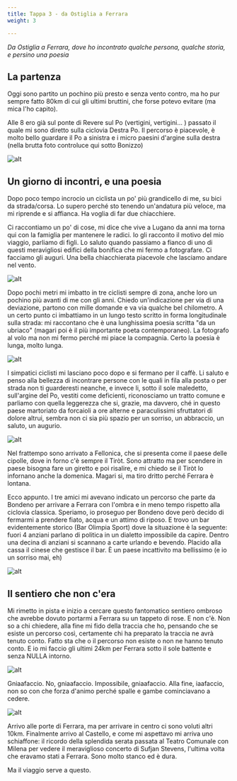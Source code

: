 ```yaml
---
title: Tappa 3 - da Ostiglia a Ferrara
weight: 3

---
```

_Da Ostiglia a Ferrara, dove ho incontrato qualche persona, qualche storia, e persino una poesia_
## La partenza
Oggi sono partito un pochino più presto e senza vento contro, ma ho pur sempre fatto 80km di cui gli ultimi bruttini, che forse potevo evitare (ma mica l'ho capito).

Alle 8 ero già sul ponte di Revere sul Po (vertigini, vertigini... ) passato il quale mi sono diretto sulla ciclovia Destra Po. Il percorso è piacevole, è molto bello guardare il Po a sinistra e i micro paesini d'argine sulla destra (nella brutta foto controluce qui sotto Bonizzo)

![alt](t3-01-1024x768.jpg)

## Un giorno di incontri, e una poesia
Dopo poco tempo incrocio un ciclista un po' più grandicello di me, su bici da strada/corsa. Lo supero perché sto tenendo un'andatura più veloce, ma mi riprende e si affianca. Ha voglia di far due chiacchiere.

Ci raccontiamo un po' di cose, mi dice che vive a Lugano da anni ma torna qui con la famiglia per mantenere le radici. Io gli racconto il motivo del mio viaggio, parliamo di figli. Lo saluto quando passiamo a fianco di uno di questi meravigliosi edifici della bonifica che mi fermo a fotografare. Ci facciamo gli auguri. Una bella chiacchierata piacevole che lasciamo andare nel vento.

![alt](t3-02-1024x768.jpg)

Dopo pochi metri mi imbatto in tre ciclisti sempre di zona, anche loro un pochino più avanti di me con gli anni. Chiedo un'indicazione per via di una deviazione, partono con mille domande e va via qualche bel chilometro. A un certo punto ci imbattiamo in un lungo testo scritto in forma longitudinale sulla strada: mi raccontano che è una lunghissima poesia scritta "da un ubriaco" (magari poi è il più importante poeta contemporaneo). La fotografo al volo ma non mi fermo perché mi piace la compagnia. Certo la poesia è lunga, molto lunga.

![alt](t3-03-1024x768.jpg)

I simpatici ciclisti mi lasciano poco dopo e si fermano per il caffè. Li saluto e penso alla bellezza di incontrare persone con le quali in fila alla posta o per strada non ti guarderesti neanche, e invece li, sotto il sole maledetto, sull'argine del Po, vestiti come deficienti, riconosciamo un tratto comune e parliamo con quella leggerezza che si, grazie, ma davvero, ché in questo paese martoriato da forcaioli a ore alterne e paraculissimi sfruttatori di dolore altrui, sembra non ci sia più spazio per un sorriso, un abbraccio, un saluto, un augurio.

![alt](t3-04-1024x768.jpg)

Nel frattempo sono arrivato a Fellonica, che si presenta come il paese delle cipolle, dove in forno c'è sempre il Tiròt. Sono attratto ma per scendere in paese bisogna fare un giretto e poi risalire, e mi chiedo se il Tiròt lo infornano anche la domenica. Magari si, ma tiro dritto perché Ferrara è lontana.

Ecco appunto. I tre amici mi avevano indicato un percorso che parte da Bondeno per arrivare a Ferrara con l'ombra e in meno tempo rispetto alla ciclovia classica. Speriamo, io proseguo per Bondeno dove però decido di fermarmi a prendere fiato, acqua e un attimo di riposo. E trovo un bar evidentemente storico (Bar Olimpia Sport) dove la situazione è la seguente: fuori 4 anziani parlano di politica in un dialetto impossibile da capire. Dentro una decina di anziani si scannano a carte urlando e bevendo. Placido alla cassa il cinese che gestisce il bar. È un paese incattivito ma bellissimo (e io un sorriso mai, eh)

![alt](t3-05-1024x768.jpg)

## Il sentiero che non c'era
Mi rimetto in pista e inizio a cercare questo fantomatico sentiero ombroso che avrebbe dovuto portarmi a Ferrara su un tappeto di rose. E non c'è. Non so a chi chiedere, alla fine mi fido della traccia che ho, pensando che se esiste un percorso così, certamente chi ha preparato la traccia ne avrà tenuto conto. Fatto sta che o il percorso non esiste o non ne hanno tenuto conto. E io mi faccio gli ultimi 24km per Ferrara sotto il sole battente e senza NULLA intorno.

![alt](t3-06-1024x768.jpg)

Gniaafaccio. No, gniaafaccio. Impossibile, gniaafaccio. Alla fine, iaafaccio, non so con che forza d'animo perché spalle e gambe cominciavano a cedere.

![alt](t3-07-1024x768.jpg)

Arrivo alle porte di Ferrara, ma per arrivare in centro ci sono voluti altri 10km. Finalmente arrivo al Castello, e come mi aspettavo mi arriva uno schiaffone: il ricordo della splendida serata passata al Teatro Comunale con Milena per vedere il meraviglioso concerto di Sufjan Stevens, l'ultima volta che eravamo stati a Ferrara. Sono molto stanco ed è dura.

Ma il viaggio serve a questo.